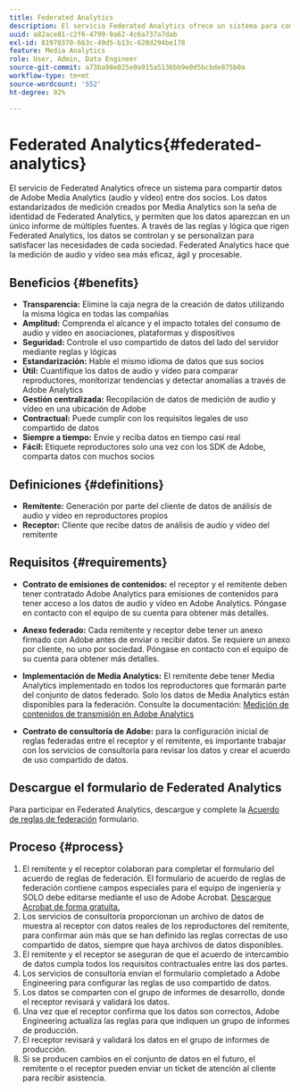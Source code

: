 ```yaml
---
title: Federated Analytics
description: El servicio Federated Analytics ofrece un sistema para compartir datos de Adobe Analytics para medios de transmisión entre dos socios.
uuid: a82ace81-c2f6-4799-9a62-4c6a737a7dab
exl-id: 81970370-663c-49d5-b13c-628d294be178
feature: Media Analytics
role: User, Admin, Data Engineer
source-git-commit: a73ba98e025e0a915a5136bb9e0d5bcbde875b0a
workflow-type: tm+mt
source-wordcount: '552'
ht-degree: 92%

---
```


# Federated Analytics{#federated-analytics}

El servicio de Federated Analytics ofrece un sistema para compartir datos de Adobe Media Analytics (audio y vídeo) entre dos socios.
Los datos estandarizados de medición creados por Media Analytics son la seña de identidad de Federated Analytics, y permiten que los datos aparezcan en un único informe de múltiples fuentes.
A través de las reglas y lógica que rigen Federated Analytics, los datos se controlan y se personalizan para satisfacer las necesidades de cada sociedad.
Federated Analytics hace que la medición de audio y vídeo sea más eficaz, ágil y procesable.

## Beneficios {#benefits}

* **Transparencia:** Elimine la caja negra de la creación de datos utilizando la misma lógica en todas las compañías
* **Amplitud:** Comprenda el alcance y el impacto totales del consumo de audio y vídeo en asociaciones, plataformas y dispositivos
* **Seguridad:** Controle el uso compartido de datos del lado del servidor mediante reglas y lógicas
* **Estandarización:** Hable el mismo idioma de datos que sus socios
* **Útil:** Cuantifique los datos de audio y vídeo para comparar reproductores, monitorizar tendencias y detectar anomalías a través de Adobe Analytics
* **Gestión centralizada:** Recopilación de datos de medición de audio y vídeo en una ubicación de Adobe
* **Contractual:** Puede cumplir con los requisitos legales de uso compartido de datos
* **Siempre a tiempo:** Envíe y reciba datos en tiempo casi real
* **Fácil:** Etiquete reproductores solo una vez con los SDK de Adobe, comparta datos con muchos socios

## Definiciones {#definitions}

* **Remitente:** Generación por parte del cliente de datos de análisis de audio y vídeo en reproductores propios
* **Receptor:** Cliente que recibe datos de análisis de audio y vídeo del remitente

## Requisitos {#requirements}

* **Contrato de emisiones de contenidos:** el receptor y el remitente deben tener contratado Adobe Analytics para emisiones de contenidos para tener acceso a los datos de audio y vídeo en Adobe Analytics. Póngase en contacto con el equipo de su cuenta para obtener más detalles.
* **Anexo federado:** Cada remitente y receptor debe tener un anexo firmado con Adobe antes de enviar o recibir datos. Se requiere un anexo por cliente, no uno por sociedad. Póngase en contacto con el equipo de su cuenta para obtener más detalles.

* **Implementación de Media Analytics:** El remitente debe tener Media Analytics implementado en todos los reproductores que formarán parte del conjunto de datos federado. Solo los datos de Media Analytics están disponibles para la federación. Consulte la documentación: [Medición de contenidos de transmisión en Adobe Analytics](/help/media-overview.md)

* **Contrato de consultoría de Adobe:** para la configuración inicial de reglas federadas entre el receptor y el remitente, es importante trabajar con los servicios de consultoría para revisar los datos y crear el acuerdo de uso compartido de datos.

## Descargue el formulario de Federated Analytics

Para participar en Federated Analytics, descargue y complete la [Acuerdo de reglas de federación](assets/federated_analytics_form.pdf) formulario.

## Proceso {#process}

1. El remitente y el receptor colaboran para completar el formulario del acuerdo de reglas de federación. El formulario de acuerdo de reglas de federación contiene campos especiales para el equipo de ingeniería y SOLO debe editarse mediante el uso de Adobe Acrobat. [Descargue Acrobat de forma gratuita.](https://get.adobe.com/es/reader/)
1. Los servicios de consultoría proporcionan un archivo de datos de muestra al receptor con datos reales de los reproductores del remitente, para confirmar aún más que se han definido las reglas correctas de uso compartido de datos, siempre que haya archivos de datos disponibles.
1. El remitente y el receptor se aseguran de que el acuerdo de intercambio de datos cumpla todos los requisitos contractuales entre las dos partes.
1. Los servicios de consultoría envían el formulario completado a Adobe Engineering para configurar las reglas de uso compartido de datos.
1. Los datos se comparten con el grupo de informes de desarrollo, donde el receptor revisará y validará los datos.
1. Una vez que el receptor confirma que los datos son correctos, Adobe Engineering actualiza las reglas para que indiquen un grupo de informes de producción.
1. El receptor revisará y validará los datos en el grupo de informes de producción.
1. Si se producen cambios en el conjunto de datos en el futuro, el remitente o el receptor pueden enviar un ticket de atención al cliente para recibir asistencia.

